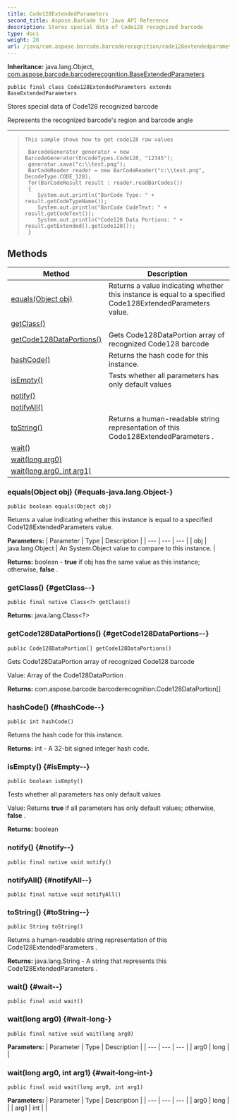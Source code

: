```yaml
---
title: Code128ExtendedParameters
second_title: Aspose.BarCode for Java API Reference
description: Stores special data of Code128 recognized barcode
type: docs
weight: 28
url: /java/com.aspose.barcode.barcoderecognition/code128extendedparameters/
---
```

**Inheritance:**
java.lang.Object, [com.aspose.barcode.barcoderecognition.BaseExtendedParameters](../../com.aspose.barcode.barcoderecognition/baseextendedparameters)
```
public final class Code128ExtendedParameters extends BaseExtendedParameters
```

Stores special data of Code128 recognized barcode

Represents the recognized barcode's region and barcode angle

--------------------

> ```
> This sample shows how to get code128 raw values
>  
>  BarcodeGenerator generator = new BarcodeGenerator(EncodeTypes.Code128, "12345");
>  generator.save("c:\\test.png");
>  BarCodeReader reader = new BarCodeReader("c:\\test.png", DecodeType.CODE_128);
>  for(BarCodeResult result : reader.readBarCodes())
>  {
>     System.out.println("BarCode Type: " + result.getCodeTypeName());
>     System.out.println("BarCode CodeText: " + result.getCodeText());
>     System.out.println("Code128 Data Portions: " + result.getExtended().getCode128());
>  }
> ```
## Methods

| Method | Description |
| --- | --- |
| [equals(Object obj)](#equals-java.lang.Object-) | Returns a value indicating whether this instance is equal to a specified  Code128ExtendedParameters  value. |
| [getClass()](#getClass--) |  |
| [getCode128DataPortions()](#getCode128DataPortions--) | Gets  Code128DataPortion  array of recognized Code128 barcode |
| [hashCode()](#hashCode--) | Returns the hash code for this instance. |
| [isEmpty()](#isEmpty--) | Tests whether all parameters has only default values |
| [notify()](#notify--) |  |
| [notifyAll()](#notifyAll--) |  |
| [toString()](#toString--) | Returns a human-readable string representation of this  Code128ExtendedParameters . |
| [wait()](#wait--) |  |
| [wait(long arg0)](#wait-long-) |  |
| [wait(long arg0, int arg1)](#wait-long-int-) |  |
### equals(Object obj) {#equals-java.lang.Object-}
```
public boolean equals(Object obj)
```


Returns a value indicating whether this instance is equal to a specified  Code128ExtendedParameters  value.

**Parameters:**
| Parameter | Type | Description |
| --- | --- | --- |
| obj | java.lang.Object | An System.Object value to compare to this instance. |

**Returns:**
boolean -  **true**  if obj has the same value as this instance; otherwise,  **false** .
### getClass() {#getClass--}
```
public final native Class<?> getClass()
```




**Returns:**
java.lang.Class<?>
### getCode128DataPortions() {#getCode128DataPortions--}
```
public Code128DataPortion[] getCode128DataPortions()
```


Gets  Code128DataPortion  array of recognized Code128 barcode

Value: Array of the  Code128DataPortion .

**Returns:**
com.aspose.barcode.barcoderecognition.Code128DataPortion[]
### hashCode() {#hashCode--}
```
public int hashCode()
```


Returns the hash code for this instance.

**Returns:**
int - A 32-bit signed integer hash code.
### isEmpty() {#isEmpty--}
```
public boolean isEmpty()
```


Tests whether all parameters has only default values

Value: Returns  **true**  if all parameters has only default values; otherwise,  **false** .

**Returns:**
boolean
### notify() {#notify--}
```
public final native void notify()
```




### notifyAll() {#notifyAll--}
```
public final native void notifyAll()
```




### toString() {#toString--}
```
public String toString()
```


Returns a human-readable string representation of this  Code128ExtendedParameters .

**Returns:**
java.lang.String - A string that represents this  Code128ExtendedParameters .
### wait() {#wait--}
```
public final void wait()
```




### wait(long arg0) {#wait-long-}
```
public final native void wait(long arg0)
```




**Parameters:**
| Parameter | Type | Description |
| --- | --- | --- |
| arg0 | long |  |

### wait(long arg0, int arg1) {#wait-long-int-}
```
public final void wait(long arg0, int arg1)
```




**Parameters:**
| Parameter | Type | Description |
| --- | --- | --- |
| arg0 | long |  |
| arg1 | int |  |

